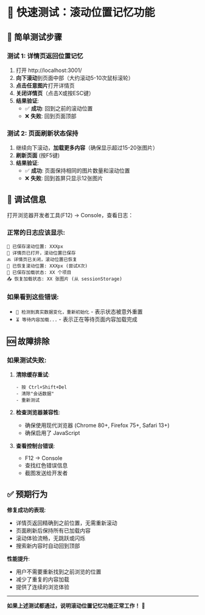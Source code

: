 # 🧪 快速测试：滚动位置记忆功能

## 🎯 简单测试步骤

### 测试 1: 详情页返回位置记忆
1. 打开 http://localhost:3001/
2. **向下滚动**到页面中部（大约滚动5-10次鼠标滚轮）
3. **点击任意图片**打开详情页
4. **关闭详情页**（点击X或按ESC键）
5. **结果验证**: 
   - ✅ **成功**: 回到之前的滚动位置
   - ❌ **失败**: 回到页面顶部

### 测试 2: 页面刷新状态保持
1. 继续向下滚动，**加载更多内容**（确保显示超过15-20张图片）
2. **刷新页面** (按F5键)
3. **结果验证**:
   - ✅ **成功**: 页面保持相同的图片数量和滚动位置
   - ❌ **失败**: 回到首屏只显示12张图片

## 🔧 调试信息

打开浏览器开发者工具(F12) → Console，查看日志：

### 正常的日志应该显示:
```
📍 已保存滚动位置: XXXpx
📱 详情页已打开，滚动位置已保存
🔙 详情页已关闭，滚动位置已恢复
🔄 已恢复滚动位置: XXXpx (尝试X次)
💾 已保存加载状态: XX 个项目
📤 恢复加载状态: XX 张图片 (从 sessionStorage)
```

### 如果看到这些错误:
- `🔄 检测到真实数据变化，重新初始化` - 表示状态被意外重置
- `⏳ 等待内容加载...` - 表示正在等待页面内容加载完成

## 🆘 故障排除

### 如果测试失败:

1. **清除缓存重试**:
   ```
   - 按 Ctrl+Shift+Del 
   - 清除"会话数据"
   - 重新测试
   ```

2. **检查浏览器兼容性**:
   - 确保使用现代浏览器 (Chrome 80+, Firefox 75+, Safari 13+)
   - 确保启用了 JavaScript

3. **查看控制台错误**:
   - F12 → Console
   - 查找红色错误信息
   - 截图发送给开发者

## ✅ 预期行为

**修复成功的表现**:
- 详情页返回精确到之前位置，无需重新滚动
- 页面刷新后保持所有已加载内容
- 滚动体验流畅，无跳跃或闪烁
- 搜索新内容时自动回到顶部

**性能提升**:
- 用户不需要重新找到之前浏览的位置
- 减少了重复的内容加载
- 提供了连续的浏览体验

---

**如果上述测试都通过，说明滚动位置记忆功能正常工作！** 🎉 